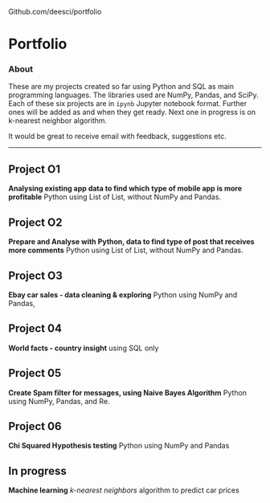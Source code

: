 

Github.com/deesci/portfolio

# Portfolio

### About

These are my projects created so far using Python and SQL as main programming languages. The libraries used are NumPy, Pandas, and SciPy. Each of these six projects are in `ipynb` Jupyter notebook format. Further ones will be added as and when they get ready. Next one in progress is on k-nearest neighbor algorithm. 

It would be great to receive email with feedback, suggestions etc.

---

## Project O1 

**Analysing existing app data to find which type of mobile app is more profitable**  Python using List of List, without NumPy and Pandas.

## Project O2 

**Prepare and Analyse with Python, data to find type of post that receives more comments** Python using List of List, without NumPy and Pandas.


## Project O3 

**Ebay car sales - data cleaning & exploring**  Python using NumPy and Pandas, 

## Project 04
**World facts - country insight** using SQL only

## Project 05

**Create Spam filter for messages, using Naive Bayes Algorithm** Python using NumPy, Pandas, and Re.

## Project 06
**Chi Squared Hypothesis testing** Python using NumPy and Pandas


## In progress

 **Machine learning** *k-nearest neighbors* algorithm to predict car prices